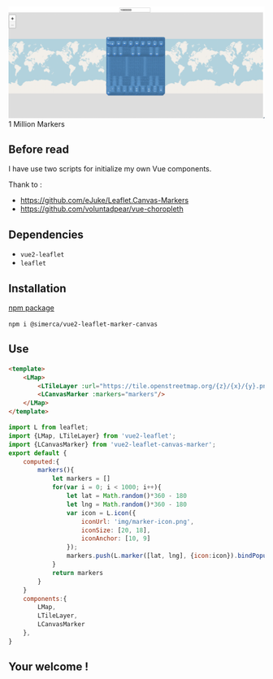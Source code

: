 ![Capture](./cap.png)
1 Million Markers
## Before read
I have use two scripts for initialize my own Vue components.

Thank to :
- https://github.com/eJuke/Leaflet.Canvas-Markers
- https://github.com/voluntadpear/vue-choropleth

## Dependencies
- `vue2-leaflet`
- `leaflet`

## Installation 
[npm package](https://www.npmjs.com/package/@simerca/vue2-leaflet-marker-canvas)

`npm i @simerca/vue2-leaflet-marker-canvas`

## Use

```html
<template>
    <LMap>
        <LTileLayer :url="https://tile.openstreetmap.org/{z}/{x}/{y}.png">
        <LCanvasMarker :markers="markers"/>
    </LMap>
</template>
```

```js
import L from leaflet;
import {LMap, LTileLayer} from 'vue2-leaflet';
import {LCanvasMarker} from 'vue2-leaflet-canvas-marker';
export default {
    computed:{
        markers(){
            let markers = []
            for(var i = 0; i < 1000; i++){
                let lat = Math.random()*360 - 180
                let lng = Math.random()*360 - 180
                var icon = L.icon({
                    iconUrl: 'img/marker-icon.png',
                    iconSize: [20, 18],
                    iconAnchor: [10, 9]
                });
                markers.push(L.marker([lat, lng], {icon:icon}).bindPopup(`Hello ${i}`))
            }
            return markers
        }
    }
    components:{
        LMap,
        LTileLayer,
        LCanvasMarker
    },
}
```

## Your welcome !
